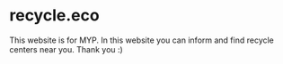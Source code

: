 # recycle.eco
This website is for MYP. In this website you can inform and find recycle centers near you. 
Thank you :)
